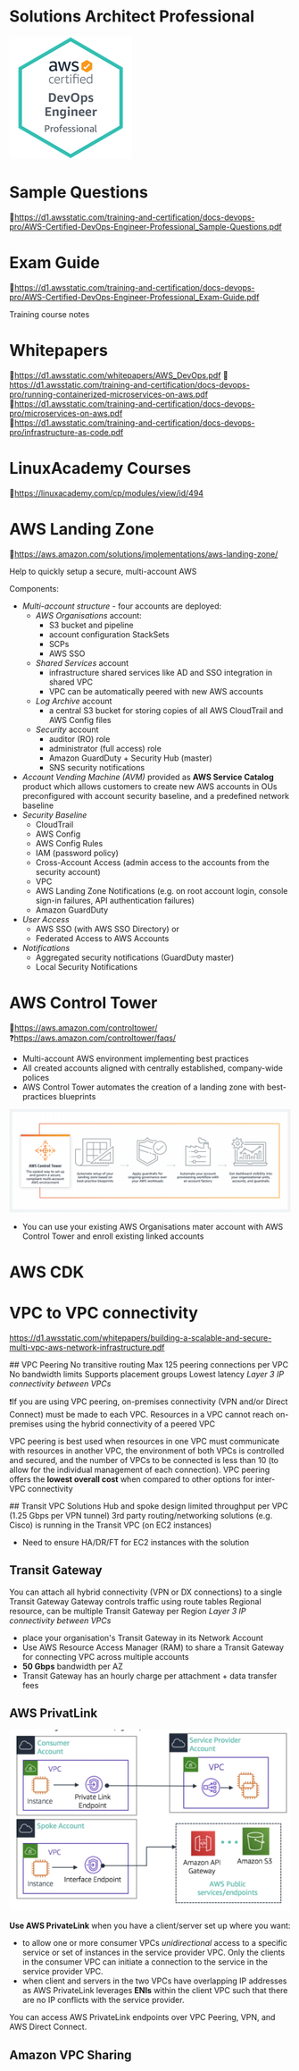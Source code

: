 # Solutions Architect Professional

![CDOE badge](../media/cdoe-badge.png)

# Sample Questions
📙https://d1.awsstatic.com/training-and-certification/docs-devops-pro/AWS-Certified-DevOps-Engineer-Professional_Sample-Questions.pdf

# Exam Guide
📙https://d1.awsstatic.com/training-and-certification/docs-devops-pro/AWS-Certified-DevOps-Engineer-Professional_Exam-Guide.pdf

Training course notes

# Whitepapers
📗https://d1.awsstatic.com/whitepapers/AWS_DevOps.pdf
📗https://d1.awsstatic.com/training-and-certification/docs-devops-pro/running-containerized-microservices-on-aws.pdf  
📗https://d1.awsstatic.com/training-and-certification/docs-devops-pro/microservices-on-aws.pdf  
📗https://d1.awsstatic.com/training-and-certification/docs-devops-pro/infrastructure-as-code.pdf  

# LinuxAcademy Courses
📒https://linuxacademy.com/cp/modules/view/id/494  


# AWS Landing Zone
📒https://aws.amazon.com/solutions/implementations/aws-landing-zone/  

Help to quickly setup a secure, multi-account AWS

Components:

- _Multi-account structure_ - four accounts are deployed:
  - _AWS Organisations_ account:
    - S3 bucket and pipeline
    - account configuration StackSets
    - SCPs
    - AWS SSO
  - _Shared Services_ account
    - infrastructure shared services like AD and SSO integration in shared VPC
    - VPC can be automatically peered with new AWS accounts
  - _Log Archive_ account
    - a central S3 bucket for storing copies of all AWS CloudTrail and AWS Config files
  - _Security_ account
    - auditor (RO) role
    - administrator (full access) role
    - Amazon GuardDuty + Security Hub (master)
    - SNS security notifications
- _Account Vending Machine (AVM)_
  provided as **AWS Service Catalog** product which allows customers to create new AWS accounts in OUs preconfigured with account security baseline, and a predefined network baseline
- _Security Baseline_
  - CloudTrail
  - AWS Config
  - AWS Config Rules
  - IAM (password policy)
  - Cross-Account Access (admin access to the accounts from the security account)
  - VPC
  - AWS Landing Zone Notifications (e.g. on root account login, console sign-in failures, API authentication failures)
  - Amazon GuardDuty
- _User Access_
  - AWS SSO (with AWS SSO Directory) or
  - Federated Access to AWS Accounts
- _Notifications_
  - Aggregated security notifications (GuardDuty master)
  - Local Security Notifications


# AWS Control Tower
📒https://aws.amazon.com/controltower/  
:question:https://aws.amazon.com/controltower/faqs/  

- Multi-account AWS environment implementing best practices
- All created accounts aligned with centrally established, company-wide polices
- AWS Control Tower automates the creation of a landing zone with best-practices blueprints

![aws-control-tower](../media/aws-control-tower.png)

- You can use your existing AWS Organisations mater account with AWS Control Tower and enroll existing linked accounts


# AWS CDK


# VPC to VPC connectivity
https://d1.awsstatic.com/whitepapers/building-a-scalable-and-secure-multi-vpc-aws-network-infrastructure.pdf  

## VPC Peering
No transitive routing
Max 125 peering connections per VPC
No bandwidth limits
Supports placement groups
Lowest latency
_Layer 3 IP connectivity between VPCs_  

❗If you are using VPC peering, on-premises connectivity (VPN and/or Direct Connect) must be made to each VPC. Resources in a VPC cannot reach on-premises using the hybrid connectivity of a peered VPC

VPC peering is best used when resources in one VPC must communicate with resources in another VPC, the environment of both VPCs is controlled and secured, and the number of VPCs to be connected is less than 10 (to allow for the individual management of each connection). VPC peering offers the **lowest overall cost** when compared to other options for inter-VPC connectivity

## Transit VPC Solutions
Hub and spoke design
limited throughput per VPC (1.25 Gbps per VPN tunnel)
3rd party routing/networking solutions (e.g. Cisco) is running in the Transit VPC (on EC2 instances)
- Need to ensure HA/DR/FT for EC2 instances with the solution


## Transit Gateway
You can attach all hybrid connectivity (VPN or DX connections) to a single Transit Gateway
Gateway controls traffic using route tables
Regional resource, can be multiple Transit Gateway per Region
_Layer 3 IP connectivity between VPCs_  

- place your organisation's Transit Gateway in its Network Account
- Use AWS Resource Access Manager (RAM) to share a Transit Gateway for connecting VPC across multiple accounts
- **50 Gbps** bandwidth per AZ
- Transit Gateway has an hourly charge per attachment + data transfer fees

## AWS PrivatLink

![aws-privatelink](../media/aws-privatelink.png)

**Use AWS PrivateLink** when you have a client/server set up where you want:
- to allow one or more consumer VPCs _unidirectional_ access to a specific service or set of instances in the service provider VPC. Only the clients in the consumer VPC can initiate a connection to the service in the service provider VPC.
- when client and servers in the two VPCs have overlapping IP addresses as AWS PrivateLink leverages **ENIs** within the client VPC such that there are no IP conflicts with the service provider.

You can access AWS PrivateLink endpoints over VPC Peering, VPN, and AWS Direct Connect.

## Amazon VPC Sharing
